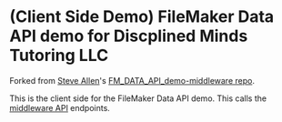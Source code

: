 # (Client Side Demo) FileMaker Data API demo for Discplined Minds Tutoring LLC
Forked from [Steve Allen](https://github.com/steveAllen0112)'s [FM_DATA_API_demo-middleware repo](https://github.com/steveAllen0112/FM_Data_API_demo-client).

This is the client side for the FileMaker Data API demo. This calls the [middleware API](https://github.com/mushfiq814/FM_Data_API_demo-middleware) endpoints.
